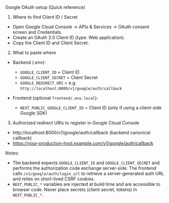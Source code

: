 Google OAuth setup (Quick reference)

1) Where to find Client ID / Secret
- Open Google Cloud Console → APIs & Services → OAuth consent screen and Credentials.
- Create an OAuth 2.0 Client ID (type: Web application).
- Copy the Client ID and Client Secret.

2) What to paste where
- Backend (.env):
  - `GOOGLE_CLIENT_ID` = Client ID
  - `GOOGLE_CLIENT_SECRET` = Client Secret
  - `GOOGLE_REDIRECT_URI` = e.g. `http://localhost:8000/v1/google/auth/callback`

- Frontend (optional `frontend/.env.local`):
  - `NEXT_PUBLIC_GOOGLE_CLIENT_ID` = Client ID (only if using a client-side Google SDK)

3) Authorized redirect URIs to register in Google Cloud Console
- http://localhost:8000/v1/google/auth/callback   (backend canonical callback)
- https://your-production-host.example.com/v1/google/auth/callback

Notes:
- The backend expects `GOOGLE_CLIENT_ID` and `GOOGLE_CLIENT_SECRET` and performs the
  authorization code exchange server-side. The frontend calls `/v1/google/auth/login_url`
  to retrieve a server-generated auth URL and relies on short-lived CSRF cookies.
- `NEXT_PUBLIC_*` variables are injected at build time and are accessible to browser code.
  Never place secrets (client secret, tokens) in `NEXT_PUBLIC_*`.
